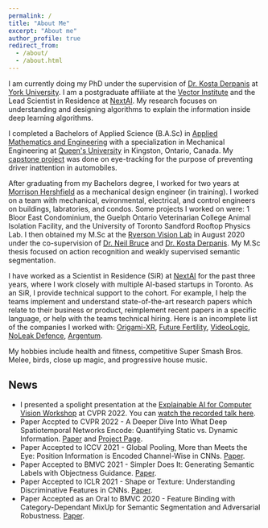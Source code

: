 ```yaml
---
permalink: /
title: "About Me"
excerpt: "About me"
author_profile: true
redirect_from: 
  - /about/
  - /about.html
---
```


I am currently doing my PhD under the supervision of [Dr. Kosta Derpanis](https://cs.ryerson.ca/~kosta/) at [York University](https://www.yorku.ca/). I am a postgraduate affiliate at the [Vector Institute](https://vectorinstitute.ai/) and the Lead Scientist in Residence at [NextAI](https://www.nextcanada.com/next-ai/). My research focuses on understanding and designing algorithms to explain the information inside deep learning algorithms.

I completed a Bachelors of Applied Science (B.A.Sc) in [Applied Mathematics and Engineering](https://www.queensu.ca/mathstat/mthe) with a specialization in Mechanical Engineering at [Queen's University](https://www.queensu.ca/) in Kingston, Ontario, Canada. My [capstone project](https://arxiv.org/abs/1908.08914) was done on eye-tracking for the purpose of preventing driver inattention in automobiles. 

After graduating from my Bachelors degree, I worked for two years at [Morrison Hershfield](https://www.morrisonhershfield.com) as a mechanical design engineer (in training). I worked on a team with mechanical, evironmental, electrical, and control engineers on buildings, labratories, and condos. Some projects I worked on were: 1 Bloor East Condominium, the Guelph Ontario Veterinarian College Animal Isolation Facility, and the University of Toronto Sandford Rooftop Physics Lab. I then obtained my M.Sc at the [Ryerson Vision Lab](https://ryersonvisionlab.github.io/) in August 2020 under the co-supervision of [Dr. Neil Bruce](https://cs.ryerson.ca/~bruce/) and [Dr. Kosta Derpanis](https://cs.ryerson.ca/~kosta/). My M.Sc thesis focused on action recognition and weakly supervised semantic segmentation. 

I have worked as a Scientist in Residence (SiR) at [NextAI](https://www.nextcanada.com/next-ai/) for the past three years, where I work closely with multiple AI-based startups in Toronto. As an SiR, I provide technical support to the cohort. For example, I help the teams implement and understand state-of-the-art research papers which relate to their business or product, reimplement recent papers in a specific language, or help with the teams technical hiring. Here is an incomplete list of the companies I worked with: [Origami-XR](https://www.origami-xr.com/), [Future Fertility](https://futurefertility.com/), [VideoLogic](https://www.videologic.io/), [NoLeak Defence](https://www.noleak.io/), [Argentum](https://www.argentum.ai/).

My hobbies include health and fitness, competitive Super Smash Bros. Melee, birds, close up magic, and progressive house music.


## News

- I presented a spolight presentation at the [Explainable AI for Computer Vision Workshop](https://xai4cv.github.io/workshop) at CVPR 2022. You can [watch the recorded talk here](https://www.youtube.com/watch?v=gpnmRG4aMHw&ab_channel=mkowal2).
- Paper Accpted to CVPR 2022 - A Deeper Dive Into What Deep Spatiotemporal Networks Encode: Quantifying Static vs. Dynamic Information. [Paper](https://arxiv.org/abs/2206.02846) and [Project Page](https://yorkucvil.github.io/Static-Dynamic-Interpretability/).
- Paper Accepted to ICCV 2021 - Global Pooling, More than Meets the Eye: Position Information is Encoded Channel-Wise in CNNs. [Paper](https://arxiv.org/abs/2108.07884).
- Paper Accepted to BMVC 2021 - Simpler Does It: Generating Semantic Labels with Objectness Guidance. [Paper](https://arxiv.org/abs/2110.10335).
- Paper Accepted to ICLR 2021 - Shape or Texture: Understanding Discriminative Features in CNNs. [Paper](https://arxiv.org/abs/2101.11604).
- Paper Accepted as an Oral to BMVC 2020 - Feature Binding with Category-Dependant MixUp for Semantic Segmentation and Adversarial Robustness. [Paper](https://arxiv.org/abs/2008.05667).
